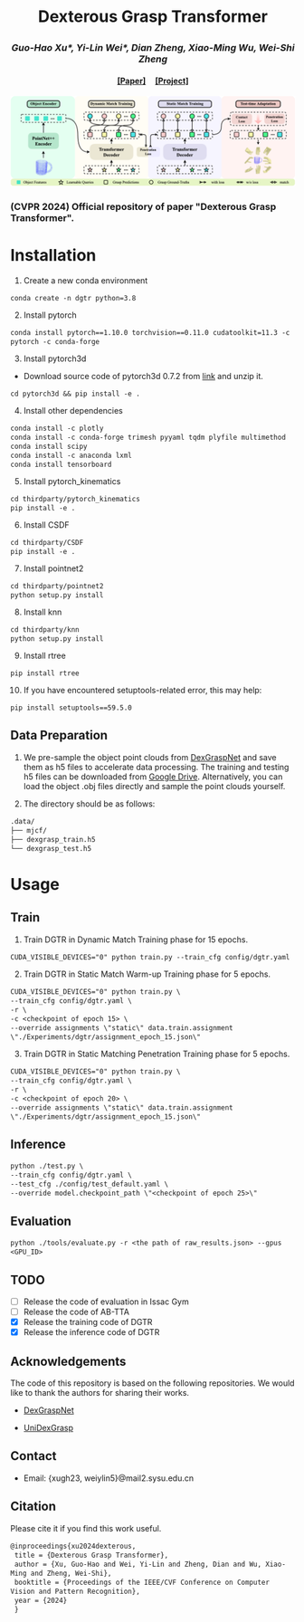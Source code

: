 # <p align="center">Dexterous Grasp Transformer</p>

### <p align="center">*Guo-Hao Xu\*, Yi-Lin Wei\*, Dian Zheng, Xiao-Ming Wu, Wei-Shi Zheng*</p>

#### <p align="center">[[Paper]](https://arxiv.org/abs/2404.18135) &nbsp;&nbsp;&nbsp; [[Project]](https://isee-laboratory.github.io/dgtr/) </p>

![-](assets/Overview.png)
### (CVPR 2024) Official repository of paper "Dexterous Grasp Transformer".


# Installation
1. Create a new conda environment
```shell
conda create -n dgtr python=3.8
```
2. Install pytorch
```shell
conda install pytorch==1.10.0 torchvision==0.11.0 cudatoolkit=11.3 -c pytorch -c conda-forge
```
3. Install pytorch3d
- Download source code of pytorch3d 0.7.2 from [link](https://github.com/facebookresearch/pytorch3d/releases/tag/v0.7.2) and unzip it. 
```
cd pytorch3d && pip install -e .
```
4. Install other dependencies
```shell
conda install -c plotly 
conda install -c conda-forge trimesh pyyaml tqdm plyfile multimethod
conda install scipy
conda install -c anaconda lxml
conda install tensorboard
```

5. Install pytorch_kinematics
```shell
cd thirdparty/pytorch_kinematics
pip install -e .
```

6. Install CSDF
```shell
cd thirdparty/CSDF
pip install -e .
```

7. Install pointnet2
```shell
cd thirdparty/pointnet2
python setup.py install
```

8. Install knn
```shell
cd thirdparty/knn
python setup.py install
```

9. Install rtree
```shell
pip install rtree
```

10. If you have encountered setuptools-related error, this may help:
```shell
pip install setuptools==59.5.0
```
## Data Preparation
1. We pre-sample the object point clouds from [DexGraspNet](https://github.com/PKU-EPIC/DexGraspNet) and save them as h5 files to accelerate data processing. The training and testing h5 files can be downloaded from [Google Drive](https://drive.google.com/drive/folders/1RNtPrmE5TmfBmFzbtWYz261mEd7LZ0xT?usp=drive_link). Alternatively, you can load the object .obj files directly and sample the point clouds yourself.

2. The directory should be as follows:
```
.data/             
├── mjcf/         
├── dexgrasp_train.h5   
└── dexgrasp_test.h5   
```


# Usage
## Train
1. Train DGTR in Dynamic Match Training phase for 15 epochs.
```
CUDA_VISIBLE_DEVICES="0" python train.py --train_cfg config/dgtr.yaml
```
2. Train DGTR in Static Match Warm-up Training phase for 5 epochs.
```
CUDA_VISIBLE_DEVICES="0" python train.py \
--train_cfg config/dgtr.yaml \
-r \
-c <checkpoint of epoch 15> \
--override assignments \"static\" data.train.assignment \"./Experiments/dgtr/assignment_epoch_15.json\"
```
3. Train DGTR in Static Matching Penetration Training phase for 5 epochs.
```
CUDA_VISIBLE_DEVICES="0" python train.py \
--train_cfg config/dgtr.yaml \
-r \
-c <checkpoint of epoch 20> \
--override assignments \"static\" data.train.assignment \"./Experiments/dgtr/assignment_epoch_15.json\"
```

## Inference
```
python ./test.py \
--train_cfg config/dgtr.yaml \
--test_cfg ./config/test_default.yaml \
--override model.checkpoint_path \"<checkpoint of epoch 25>\"
```

## Evaluation
```
python ./tools/evaluate.py -r <the path of raw_results.json> --gpus <GPU_ID>
```

## TODO
- [ ] Release the code of evaluation in Issac Gym 
- [ ] Release the code of AB-TTA
- [x] Release the training code of DGTR
- [x] Release the inference code of DGTR

## Acknowledgements

The code of this repository is based on the following repositories. We would like to thank the authors for sharing their works.

- [DexGraspNet](https://github.com/PKU-EPIC/DexGraspNet)

- [UniDexGrasp](https://github.com/PKU-EPIC/UniDexGrasp)



## Contact
- Email: {xugh23, weiylin5}@mail2.sysu.edu.cn 

## Citation
Please cite it if you find this work useful.
```
@inproceedings{xu2024dexterous,
 title = {Dexterous Grasp Transformer},
 author = {Xu, Guo-Hao and Wei, Yi-Lin and Zheng, Dian and Wu, Xiao-Ming and Zheng, Wei-Shi},
 booktitle = {Proceedings of the IEEE/CVF Conference on Computer Vision and Pattern Recognition},
 year = {2024}
 }
```


